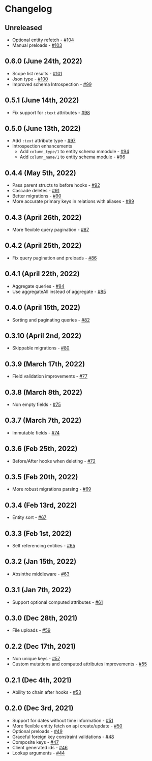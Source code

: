 # Changelog

## Unreleased

* Optional entity refetch - [#104](https://github.com/Gravity-Core/graphism/pull/104)
* Manual preloads - [#103](https://github.com/Gravity-Core/graphism/pull/103)

## 0.6.0 (June 24th, 2022)

* Scope list results - [#101](https://github.com/Gravity-Core/graphism/pull/101)
* Json type - [#100](https://github.com/Gravity-Core/graphism/pull/100)
* Improved schema Introspection - [#99](https://github.com/Gravity-Core/graphism/pull/99)

## 0.5.1 (June 14th, 2022)

* Fix support for `:text` attributes - [#98](https://github.com/Gravity-Core/graphism/pull/98)

## 0.5.0 (June 13th, 2022)

* Add `:text` attribute type - [#97](https://github.com/Gravity-Core/graphism/pull/97)
* Introspection enhancements
  * Add `column_type/1` to entity schema mmodule - [#94](https://github.com/Gravity-Core/graphism/pull/94)
  * Add `column_name/1` to entity schema module - [#96](https://github.com/Gravity-Core/graphism/pull/96)

## 0.4.4 (May 5th, 2022)

* Pass parent structs to before hooks - [#92](https://github.com/Gravity-Core/graphism/pull/92)
* Cascade deletes - [#91](https://github.com/Gravity-Core/graphism/pull/91)
* Better migrations - [#90](https://github.com/Gravity-Core/graphism/pull/90)
* More accurate primary keys in relations with aliases - [#89](https://github.com/Gravity-Core/graphism/pull/89)

## 0.4.3 (April 26th, 2022)

* More flexible query pagination - [#87](https://github.com/Gravity-Core/graphism/pull/87)

## 0.4.2 (April 25th, 2022)

* Fix query pagination and preloads - [#86](https://github.com/Gravity-Core/graphism/pull/86)

## 0.4.1 (April 22th, 2022)

* Aggregate queries - [#84](https://github.com/Gravity-Core/graphism/pull/84)
* Use aggregateAll instead of aggregate - [#85](https://github.com/Gravity-Core/graphism/pull/85)

## 0.4.0 (April 15th, 2022)

* Sorting and paginating queries - [#82](https://github.com/Gravity-Core/graphism/pull/82)

## 0.3.10 (April 2nd, 2022)

* Skippable migrations - [#80](https://github.com/Gravity-Core/graphism/pull/80)

## 0.3.9 (March 17th, 2022)

* Field validation improvements - [#77](https://github.com/Gravity-Core/graphism/pull/77)

## 0.3.8 (March 8th, 2022)

* Non empty fields - [#75](https://github.com/Gravity-Core/graphism/pull/75)

## 0.3.7 (March 7th, 2022)

* Immutable fields - [#74](https://github.com/Gravity-Core/graphism/pull/74)

## 0.3.6 (Feb 25th, 2022)

* Before/After hooks when deleting - [#72](https://github.com/Gravity-Core/graphism/pull/72)

## 0.3.5 (Feb 20th, 2022)

* More robust migrations parsing - [#69](https://github.com/Gravity-Core/graphism/pull/69)

## 0.3.4 (Feb 13rd, 2022)

* Entity sort - [#67](https://github.com/Gravity-Core/graphism/pull/67)

## 0.3.3 (Feb 1st, 2022)

* Self referencing entities - [#65](https://github.com/Gravity-Core/graphism/pull/65)

## 0.3.2 (Jan 15th, 2022)

* Absinthe middleware - [#63](https://github.com/Gravity-Core/graphism/pull/63)

## 0.3.1 (Jan 7th, 2022)

* Support optional computed attributes - [#61](https://github.com/Gravity-Core/graphism/pull/61)

## 0.3.0 (Dec 28th, 2021)

* File uploads - [#59](https://github.com/Gravity-Core/graphism/pull/59)

## 0.2.2 (Dec 17th, 2021)

* Non unique keys - [#57](https://github.com/Gravity-Core/graphism/pull/57)
* Custom mutations and computed attributes improvements - [#55](https://github.com/Gravity-Core/graphism/pull/55)

## 0.2.1 (Dec 4th, 2021)

* Ability to chain after hooks - [#53](https://github.com/Gravity-Core/graphism/pull/53)

## 0.2.0 (Dec 3rd, 2021)

* Support for dates without time information - [#51](https://github.com/Gravity-Core/graphism/pull/51)
* More flexible entity fetch on api create/update - [#50](https://github.com/Gravity-Core/graphism/pull/50)
* Optional preloads - [#49](https://github.com/Gravity-Core/graphism/pull/49)
* Graceful foreign key constraint validations - [#48](https://github.com/Gravity-Core/graphism/pull/48)
* Composite keys - [#47](https://github.com/Gravity-Core/graphism/pull/47)
* Client generated ids - [#46](https://github.com/Gravity-Core/graphism/pull/46)
* Lookup arguments - [#44](https://github.com/Gravity-Core/graphism/pull/44)
